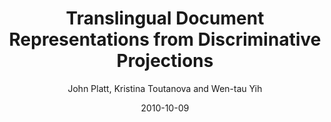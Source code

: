 ---
title: "Translingual Document Representations from Discriminative Projections"
collection: publications
permalink: /publication/2010-10-09-0032
date: 2010-10-09
author: 'John Platt, Kristina Toutanova and Wen-tau Yih'
venue: 'EMNLP-2010'
---